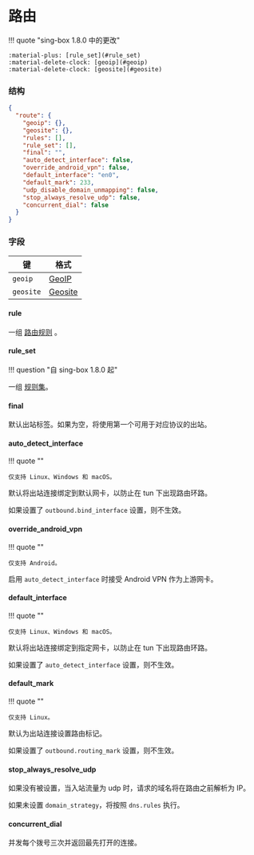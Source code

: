 # 路由

!!! quote "sing-box 1.8.0 中的更改"

    :material-plus: [rule_set](#rule_set)  
    :material-delete-clock: [geoip](#geoip)  
    :material-delete-clock: [geosite](#geosite)

### 结构

```json
{
  "route": {
    "geoip": {},
    "geosite": {},
    "rules": [],
    "rule_set": [],
    "final": "",
    "auto_detect_interface": false,
    "override_android_vpn": false,
    "default_interface": "en0",
    "default_mark": 233,
    "udp_disable_domain_unmapping": false,
    "stop_always_resolve_udp": false,
    "concurrent_dial": false
  }
}
```

### 字段

| 键         | 格式                    |
|-----------|-----------------------|
| `geoip`   | [GeoIP](./geoip/)     |
| `geosite` | [Geosite](./geosite/) |

#### rule

一组 [路由规则](./rule/)    。

#### rule_set

!!! question "自 sing-box 1.8.0 起"

一组 [规则集](/configuration/rule-set/)。

#### final

默认出站标签。如果为空，将使用第一个可用于对应协议的出站。

#### auto_detect_interface

!!! quote ""

    仅支持 Linux、Windows 和 macOS。

默认将出站连接绑定到默认网卡，以防止在 tun 下出现路由环路。

如果设置了 `outbound.bind_interface` 设置，则不生效。

#### override_android_vpn

!!! quote ""

    仅支持 Android。

启用 `auto_detect_interface` 时接受 Android VPN 作为上游网卡。

#### default_interface

!!! quote ""

    仅支持 Linux、Windows 和 macOS。

默认将出站连接绑定到指定网卡，以防止在 tun 下出现路由环路。

如果设置了 `auto_detect_interface` 设置，则不生效。

#### default_mark

!!! quote ""

    仅支持 Linux。

默认为出站连接设置路由标记。

如果设置了 `outbound.routing_mark` 设置，则不生效。

#### stop_always_resolve_udp

如果没有被设置，当入站流量为 udp 时，请求的域名将在路由之前解析为 IP。

如果未设置 `domain_strategy`，将按照 `dns.rules` 执行。

#### concurrent_dial

并发每个拨号三次并返回最先打开的连接。

